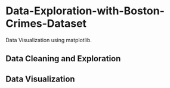 # Data-Exploration-with-Boston-Crimes-Dataset
Data Visualization using matplotlib.

## Data Cleaning and Exploration 
## Data Visualization
